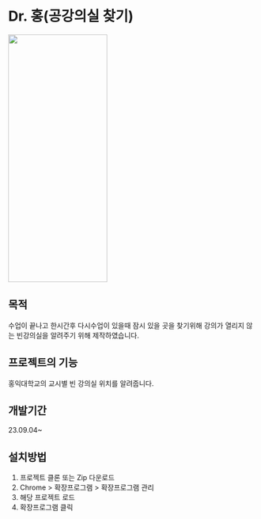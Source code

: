 # Dr. 홍(공강의실 찾기)

<img src="https://github.com/psp0/Dr.Hong/assets/76198219/a718f49a-bd2b-4946-87ae-e9e826e1daf5"  width="200" height="500"/>

## 목적
수업이 끝나고 한시간후 다시수업이 있을때 잠시 있을 곳을 찾기위해 강의가 열리지 않는 빈강의실을 알려주기 위해 제작하였습니다.

## 프로젝트의 기능
홍익대학교의 교시별 빈 강의실 위치를 알려줍니다.

## 개발기간
23.09.04~

##  설치방법
1. 프로젝트 클론 또는 Zip 다운로드
2. Chrome > 확장프로그램 > 확장프로그램 관리
3. 해당 프로젝트 로드
4. 확장프로그램 클릭
